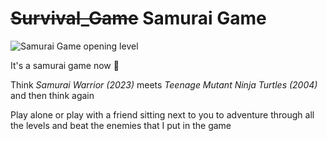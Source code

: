 # ~~Survival_Game~~ Samurai Game

![Samurai Game opening level](https://github.com/theflyingepergne/Survival_Game/blob/main/Saved/Screenshots/WindowsEditor/230503_1259_Level_01.png?raw=true "Samurai Game opening level")

It's a samurai game now 👹

Think *Samurai Warrior (2023)* meets *Teenage Mutant Ninja Turtles (2004)* and then think again

Play alone or play with a friend sitting next to you to adventure through all the levels and beat the enemies that I put in the game
